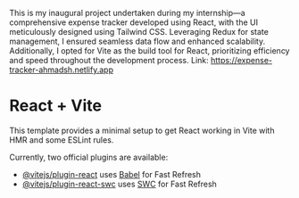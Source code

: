 This is my inaugural project undertaken during my internship—a comprehensive expense tracker developed using React, with the UI meticulously designed using Tailwind CSS. Leveraging Redux for state management, I ensured seamless data flow and enhanced scalability. Additionally, I opted for Vite as the build tool for React, prioritizing efficiency and speed throughout the development process.
Link: https://expense-tracker-ahmadsh.netlify.app


# React + Vite

This template provides a minimal setup to get React working in Vite with HMR and some ESLint rules.

Currently, two official plugins are available:

- [@vitejs/plugin-react](https://github.com/vitejs/vite-plugin-react/blob/main/packages/plugin-react/README.md) uses [Babel](https://babeljs.io/) for Fast Refresh
- [@vitejs/plugin-react-swc](https://github.com/vitejs/vite-plugin-react-swc) uses [SWC](https://swc.rs/) for Fast Refresh

